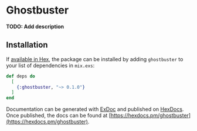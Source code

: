 # Ghostbuster

**TODO: Add description**

## Installation

If [available in Hex](https://hex.pm/docs/publish), the package can be installed
by adding `ghostbuster` to your list of dependencies in `mix.exs`:

```elixir
def deps do
  [
    {:ghostbuster, "~> 0.1.0"}
  ]
end
```

Documentation can be generated with [ExDoc](https://github.com/elixir-lang/ex_doc)
and published on [HexDocs](https://hexdocs.pm). Once published, the docs can
be found at [https://hexdocs.pm/ghostbuster](https://hexdocs.pm/ghostbuster).

